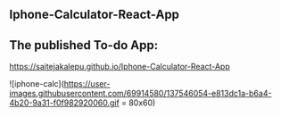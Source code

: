 ## Iphone-Calculator-React-App

## The published To-do App:
https://saitejakalepu.github.io/Iphone-Calculator-React-App

![iphone-calc](https://user-images.githubusercontent.com/69914580/137546054-e813dc1a-b6a4-4b20-9a31-f0f982920060.gif = 80x60)
